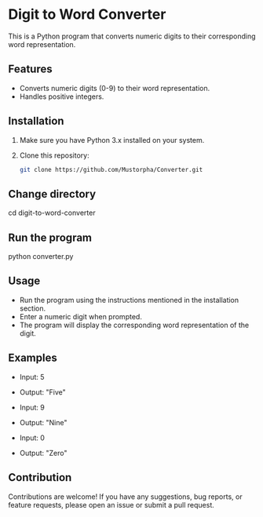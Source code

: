 # Digit to Word Converter

This is a Python program that converts numeric digits to their corresponding word representation.

## Features

- Converts numeric digits (0-9) to their word representation.
- Handles positive integers.

## Installation

1. Make sure you have Python 3.x installed on your system.
2. Clone this repository:

   ```bash
   git clone https://github.com/Mustorpha/Converter.git

## Change directory

cd digit-to-word-converter

## Run the program

python converter.py

## Usage

- Run the program using the instructions mentioned in the installation section.
- Enter a numeric digit when prompted.
- The program will display the corresponding word representation of the digit.

## Examples

- Input: 5
- Output: "Five"

- Input: 9
- Output: "Nine"

- Input: 0
- Output: "Zero"

## Contribution

Contributions are welcome! If you have any suggestions, bug reports, or feature requests, please open an issue or submit a pull request.
